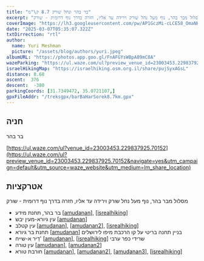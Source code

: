 ```yaml
---
title: "בר בהר ונחל שורק 8.7 ק\"מ"
excerpt: "מסלול מבר בהר, נוף מעל נחל שורק וירידה עד אליו, חזרה בדרך נוף דרומית - שורק"
coverImage: "https://lh3.googleusercontent.com/pw/AP1GczMi-cLCE58_OmaNKykAjNpXxDAhxmtJEXFbu9mzupYqyM8a6v1j8vV5yAUnASH-bkFU-YkXs9_M4iXYQH0N6H0fSQyZsTsoiLBSbazmflomwMnaEG5A=w1300-h630"
date: "2025-03-07T05:35:07.322Z"
txtDirrection: "rtl"
author:
  name: Yuri Meshman
  picture: "/assets/blog/authors/yuri.jpeg"
albumURL: "https://photos.app.goo.gl/FnAFGYsWBpA89mC8A"
wazeParking: "https://ul.waze.com/ul?preview_venue_id=23003453.229837925.70152&navigate=yes&utm_campaign=default&utm_source=waze_website&utm_medium=lm_share_location"
israelHikingMap: "https://israelhiking.osm.org.il/share/pujSyxAGsL"
distance: 8.68
ascent:  376
descent:  -380
parkingCoords: [31.7349472, 35.0721107,]
gpxFileAddr: "/treksgpx/barBaHarSorek8.7km.gpx"
---
```



## חניה
בר בהר

[https://ul.waze.com/ul?venue_id=23003453.229837925.70152](https://ul.waze.com/ul?preview_venue_id=23003453.229837925.70152&navigate=yes&utm_campaign=default&utm_source=waze_website&utm_medium=lm_share_location)

## אטרקציות
מסלול מבר בהר, נוף מעל נחל שורק וירידה עד אליו, חזרה בדרך נוף דרומית - שורק
- בר בהר, תחנת מידע \[[amudanan](https://amudanan.co.il/#!wiki=P625160)\], \[[isrealhiking](https://israelhiking.osm.org.il/poi/OSM/node_701995196)\]
- עין גיורא-מעין יבש \[[amudanan](https://amudanan.co.il/#!wiki=P661817)\]
- עין קטלב  \[[amudanan](https://amudanan.co.il/#!wiki=P106688)\], \[[amudanan2](https://amudanan.co.il/#!wiki=P537769)\], \[[isrealhiking](https://israelhiking.osm.org.il/poi/OSM/node_2306522420)\]
- תחנת בר גיורא \[[amudanan](https://amudanan.co.il/#!wiki=P396025)\] בניין תחנה בריטי על קו הרכבת מיפו לירושלים
- דָיר א-שייח'  \[[amudanan](https://amudanan.co.il/#!wiki=P842819)\], \[[isrealhiking](https://israelhiking.osm.org.il/poi/OSM/node_8244013101)\] שרידי כפר ערבי
- עין טורה \[[amudanan](https://amudanan.co.il/#!wiki=P793941)\], \[[amudanan2](https://amudanan.co.il/#!wiki=P289319)\]
- חורבת טורא \[[amudanan](https://amudanan.co.il/#!wiki=P973961)\], \[[amudanan2](https://amudanan.co.il/#!wiki=P466905)\], \[[amudanan3](https://amudanan.co.il/#!wiki=P851449)\], \[[isrealhiking](https://israelhiking.osm.org.il/poi/OSM/node_4375306175)\]

